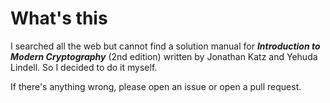 # What's this

I searched all the web but cannot find a solution manual for _**Introduction to Modern Cryptography**_ \(2nd edition\) written by Jonathan Katz and Yehuda Lindell. So I decided to do it myself.

If there's anything wrong, please open an issue or open a pull request.

